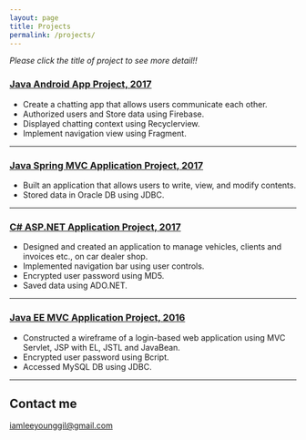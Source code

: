 ```yaml
---
layout: page
title: Projects
permalink: /projects/
---
```

*Please click the title of project to see more detail!!*

### [Java Android App Project, 2017](https://github.com/YounggilLee/OmegaA/wiki) 
* Create a chatting app that allows users communicate each other.
* Authorized users and Store data using Firebase.
* Displayed chatting context using Recyclerview.
* Implement navigation view using Fragment.

***

### [Java Spring MVC Application Project, 2017](https://github.com/YounggilLee/OmegaA/wiki)
* Built an application that allows users to write, view, and modify contents.
* Stored data in Oracle DB using JDBC.

***

### [C# ASP.NET Application Project, 2017](https://github.com/YounggilLee/OmegaC/wiki)
* Designed and created an application to manage vehicles, clients and invoices etc., on car dealer shop.
* Implemented navigation bar using user controls.
* Encrypted user password using MD5.
* Saved data using ADO.NET.

***

### [Java EE MVC Application Project, 2016](https://github.com/YounggilLee/Signup_Application/wiki)
* Constructed a wireframe of a login-based web application using MVC Servlet, JSP with EL, JSTL and JavaBean.
* Encrypted user password using Bcript.
* Accessed MySQL DB using JDBC.

***


## Contact me

[iamleeyounggil@gmail.com](mailto:iamleeyounggil@gmail.com)
